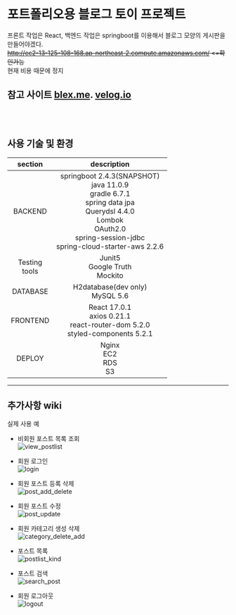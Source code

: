 # 포트폴리오용 블로그 토이 프로젝트

프론트 작업은 React, 백엔드 작업은 springboot를 이용해서 블로그 모양의 게시판을 만들어야겠다. <br/>
~~http://ec2-13-125-108-168.ap-northeast-2.compute.amazonaws.com/ <=확인가능<br/>~~
현재 비용 때문에 정지


참고 사이트 [blex.me](https://blex.me). [velog.io](https://velog.io)
---
<br/>
<br/>

## 사용 기술 및 환경
|section|description|
|:--:|:--:|
|BACKEND|springboot 2.4.3(SNAPSHOT)<br/>java 11.0.9<br/>gradle 6.7.1<br/>spring data jpa<br/>Querydsl 4.4.0<br/>Lombok<br/>OAuth2.0<br/>spring-session-jdbc<br/>spring-cloud-starter-aws 2.2.6|
|Testing<br/>tools|Junit5<br/>Google Truth<br/>Mockito
|DATABASE| H2database(dev only)<br/>MySQL 5.6|
|FRONTEND| React 17.0.1<br/>axios 0.21.1<br>react-router-dom 5.2.0<br/>styled-components 5.2.1|
|DEPLOY|Nginx<br/>EC2<br/>RDS<br/>S3|
---
추가사항 wiki
---
실제 사용 예
 - 비회원 포스트 목록 조회<br>
 ![view_postlist](https://user-images.githubusercontent.com/69945734/116980805-a6cda680-ad01-11eb-8803-998f5ab273db.gif)

- 회원 로그인<br>
 ![login](https://user-images.githubusercontent.com/69945734/116980769-9a494e00-ad01-11eb-9789-14979cd37b7d.gif)

- 회원 포스트 등록 삭제<br>
 ![post_add_delete](https://user-images.githubusercontent.com/69945734/116980941-d8df0880-ad01-11eb-9c54-855e29178aa6.gif)

 - 회원 포스트 수정<br>
 ![post_update](https://user-images.githubusercontent.com/69945734/116980964-e0061680-ad01-11eb-8a22-3d829b4beb8e.gif)

 - 회원 카테고리 생성 삭제<br>
 ![category_delete_add](https://user-images.githubusercontent.com/69945734/116980967-e1cfda00-ad01-11eb-89d2-65043b105e43.gif)

 - 포스트 목록<br>
 ![postlist_kind](https://user-images.githubusercontent.com/69945734/116980977-e4323400-ad01-11eb-9d67-50b2a6360e7f.gif)

 - 포스트 검색<br>
 ![search_post](https://user-images.githubusercontent.com/69945734/116980982-e6948e00-ad01-11eb-93f0-9eb01883c9a8.gif)

 - 회원 로그아웃<br>
 ![logout](https://user-images.githubusercontent.com/69945734/116980992-e98f7e80-ad01-11eb-9a73-f536e42ec9c0.gif)

